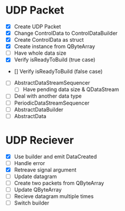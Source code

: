 # UDP Packet

- [x] Create UDP Packet
- [x] Change ControlData to ControlDataBuilder
- [x] Create ControlData as struct
- [x] Create instance from QByteArray
- [ ] Have whole data size
- [x] Verify isReadyToBuild (true case)
- [] Verify isReadyToBuild (false case)
- [ ] AbstractDataStreamSequencer
  - [ ] Have pending data size & QDataStream
- [ ] Deal with another data type
- [ ] PeriodicDataStreamSequencer
- [ ] AbstractDataBuilder
- [ ] AbstractData

# UDP Reciever

- [x] Use builder and emit DataCreated
- [ ] Handle error
- [x] Retreave signal argument
- [ ] Update datagram
- [ ] Create two packets from QByteArray
- [ ] Update QByteArray
- [ ] Recieve datagram multiple times
- [ ] Switch builder